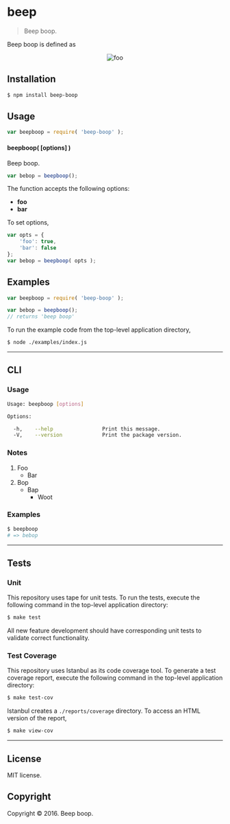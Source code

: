 # beep

> Beep boop.

<!-- <intro> -->

Beep boop is defined as

<!-- <equation class="equation" label="eq:afoo" align="center" raw="x = y" alt="foo"> -->

<div class="equation" align="center" data-raw-text="x = y" data-equation="eq:foo">
    <img src="./docs/img/foo.svg" alt="foo">
    <br>
</div>

<!-- </equation> -->

<!-- </intro> -->

<!-- <installation> -->

## Installation

```bash
$ npm install beep-boop
```

<!-- </installation> -->

<!-- <usage> -->

## Usage

```javascript
var beepboop = require( 'beep-boop' );
```

<a name="beepboop"></a>

#### beepboop( \[options] )

Beep boop.

```javascript
var bebop = beepboop();
```

The function accepts the following options:

-   **foo**
-   **bar**

To set options,

```javascript
var opts = {
    'foo': true,
    'bar': false
};
var bebop = beepboop( opts );
```

<!-- </usage> -->

<!-- <examples> -->

## Examples

```javascript
var beepboop = require( 'beep-boop' );

var bebop = beepboop();
// returns 'beep boop'
```

To run the example code from the top-level application directory,

```bash
$ node ./examples/index.js
```

<!-- </examples> -->

<!-- <cli> -->

* * *

## CLI

<!-- <usage> -->

### Usage

```bash
Usage: beepboop [options]

Options:

  -h,    --help                Print this message.
  -V,    --version             Print the package version.
```

<!-- </usage> -->

<!-- <notes> -->

### Notes

1.  Foo
    -   Bar
2.  Bop
    -   Bap
        -   Woot

<!-- </notes> -->

<!-- <examples> -->

### Examples

```bash
$ beepboop
# => bebop
```

<!-- </examples> -->

<!-- </cli> -->

<!-- <tests> -->

* * *

## Tests

### Unit

This repository uses tape for unit tests. To run the tests, execute the following command in the top-level application directory:

```bash
$ make test
```

All new feature development should have corresponding unit tests to validate correct functionality.

### Test Coverage

This repository uses Istanbul as its code coverage tool. To generate a test coverage report, execute the following command in the top-level application directory:

```bash
$ make test-cov
```

Istanbul creates a `./reports/coverage` directory. To access an HTML version of the report,

```bash
$ make view-cov
```

<!-- </tests> -->

<!-- <license> -->

* * *

## License

MIT license.

## Copyright

Copyright © 2016. Beep boop.

<!-- </license> -->

<!-- <links> -->

<!-- </links> -->
